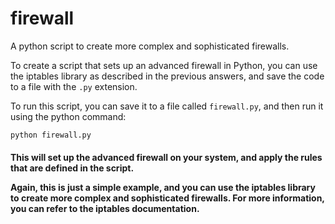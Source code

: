 # firewall
A python script to create more complex and sophisticated firewalls.

To create a script that sets up an advanced firewall in Python, you can use the iptables library as described in the previous answers, and save the code to a file with the <code>.py</code> extension.

To run this script, you can save it to a file called <code>firewall.py</code>, and then run it using the python command:

<code>python firewall.py
</code>

<h4>This will set up the advanced firewall on your system, and apply the rules that are defined in the script.

Again, this is just a simple example, and you can use the iptables library to create more complex and sophisticated firewalls. For more information, you can refer to the iptables documentation.
</h4>
